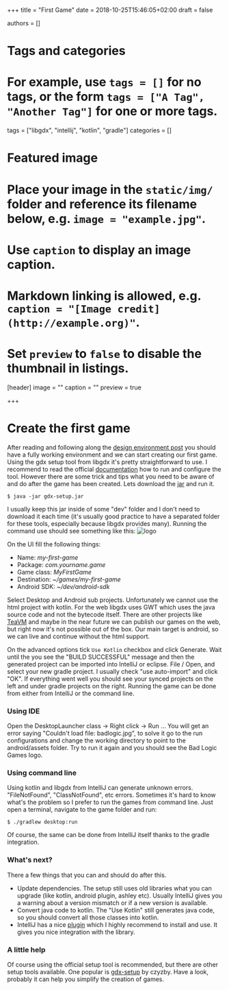 +++
title = "First Game"
date = 2018-10-25T15:46:05+02:00
draft = false

authors = []

# Tags and categories
# For example, use `tags = []` for no tags, or the form `tags = ["A Tag", "Another Tag"]` for one or more tags.
tags = ["libgdx", "intellij", "kotlin", "gradle"]
categories = []

# Featured image
# Place your image in the `static/img/` folder and reference its filename below, e.g. `image = "example.jpg"`.
# Use `caption` to display an image caption.
#   Markdown linking is allowed, e.g. `caption = "[Image credit](http://example.org)"`.
# Set `preview` to `false` to disable the thumbnail in listings.
[header]
image = ""
caption = ""
preview = true

+++

# Create the first game

After reading and following along the [design environment post](../design-environment) you should have a fully working environment and we can start creating our first game.   
Using the gdx setup tool from libgdx it's pretty straightforward to use. I recommend to read the official [documentation](https://github.com/libgdx/libgdx/wiki/Project-Setup-Gradle) how to run and configure the tool. However there are some trick and tips what you need to be aware of and do after the game has been created. Lets download the [jar](https://libgdx.badlogicgames.com/nightlies/dist/gdx-setup.jar) and run it.
```
$ java -jar gdx-setup.jar
```
I usually keep this jar inside of some "dev" folder and I don't need to download it each time (it's usually good practice to have a separated folder for these tools, especially because libgdx provides many).
Running the command use should see something like this:
![logo](https://camo.githubusercontent.com/e4c5170e04b8583b42b81375067dfc3cc70d5a5c/687474703a2f2f692e696d6775722e636f6d2f6e49356c514b542e6a7067)

On the UI fill the following things:  

- Name: *my-first-game*
- Package: *com.yourname.game*
- Game class: *MyFirstGame*
- Destination: *~/games/my-first-game*
- Android SDK: *~/dev/android-sdk*

Select Desktop and Android sub projects. Unfortunately we cannot use the html project with kotlin. For the web libgdx uses GWT which uses the java source code and not the bytecode itself. There are other projects like [TeaVM](http://www.teavm.org/) and maybe in the near future we can publish our games on the web, but right now it's not possible out of the box. Our main target is android, so we can live and continue without the html support.

On the advanced options tick `Use Kotlin` checkbox and click Generate. Wait until the you see the "BUILD SUCCESSFUL" message and then the generated project can be imported into IntelliJ or eclipse. File / Open, and select your new gradle project. I usually check "use auto-import" and click "OK". If everything went well you should see your synced projects on the left and under gradle projects on the right. Running the game can be done from either from IntelliJ or the command line.

### Using IDE
Open the DesktopLauncher class -> Right click -> Run ... You will get an error saying "Couldn't load file: badlogic.jpg", to solve it go to the run configurations and change the working directory to point to the android/assets folder. Try to run it again and you should see the Bad Logic Games logo.

### Using command line
Using kotlin and libgdx from IntelliJ can generate unknown errors. "FileNotFound", "ClassNotFound", etc errors. Sometimes it's hard to know what's the problem so I prefer to run the games from command line. Just open a terminal, navigate to the game folder and run:
```
$ ./gradlew desktop:run
```
Of course, the same can be done from IntelliJ itself thanks to the gradle integration.

### What's next?

There a few things that you can and should do after this.

- Update dependencies. The setup still uses old libraries what you can upgrade (like kotlin, android plugin, ashley etc). Usually IntelliJ gives you a warning about a version mismatch or if a new version is available.
- Convert java code to kotlin. The "Use Kotlin" still generates java code, so you should convert all those classes into kotlin.
- IntelliJ has a nice [plugin](https://plugins.jetbrains.com/plugin/8509-libgdx-plugin) which I highly recommend to install and use. It gives you nice integration with the library.

### A little help

Of course using the official setup tool is recommended, but there are other setup tools available. One popular is [gdx-setup](https://github.com/czyzby/gdx-setup) by czyzby. Have a look, probably it can help you simplify the creation of games.
